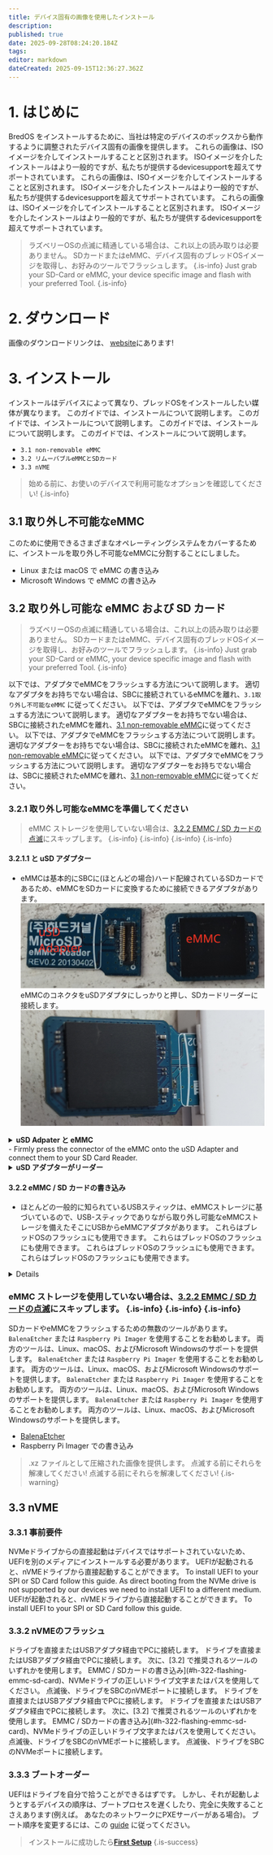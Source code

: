 ```yaml
---
title: デバイス固有の画像を使用したインストール
description:
published: true
date: 2025-09-28T08:24:20.184Z
tags:
editor: markdown
dateCreated: 2025-09-15T12:36:27.362Z
---
```


# 1. はじめに

BredOS をインストールするために、当社は特定のデバイスのボックスから動作するように調整されたデバイス固有の画像を提供します。 これらの画像は、ISOイメージを介してインストールすることと区別されます。 ISOイメージを介したインストールはより一般的ですが、私たちが提供するdevicesupportを超えてサポートされています。 これらの画像は、ISOイメージを介してインストールすることと区別されます。 ISOイメージを介したインストールはより一般的ですが、私たちが提供するdevicesupportを超えてサポートされています。 これらの画像は、ISOイメージを介してインストールすることと区別されます。 ISOイメージを介したインストールはより一般的ですが、私たちが提供するdevicesupportを超えてサポートされています。

> ラズベリーOSの点滅に精通している場合は、これ以上の読み取りは必要ありません。 SDカードまたはeMMC、デバイス固有のブレッドOSイメージを取得し、お好みのツールでフラッシュします。
> {.is-info} Just grab your SD-Card or eMMC, your device specific image and flash with your preferred Tool.
> {.is-info}

# 2. ダウンロード

画像のダウンロードリンクは、 [website](https://bredos.org/download.html)にあります!

# 3. インストール

インストールはデバイスによって異なり、ブレッドOSをインストールしたい媒体が異なります。 このガイドでは、インストールについて説明します。 このガイドでは、インストールについて説明します。 このガイドでは、インストールについて説明します。 このガイドでは、インストールについて説明します。

- `3.1 non-removable eMMC`
- `3.2 リムーバブルeMMCとSDカード`
- `3.3 nVME`

> 始める前に、お使いのデバイスで利用可能なオプションを確認してください!
> {.is-info}

## 3.1 取り外し不可能なeMMC

このために使用できるさまざまなオペレーティングシステムをカバーするために、インストールを取り外し不可能なeMMCに分割することにしました。

- Linux または macOS で eMMC の書き込み
- Microsoft Windows で eMMC の書き込み

## 3.2 取り外し可能な eMMC および SD カード

> ラズベリーOSの点滅に精通している場合は、これ以上の読み取りは必要ありません。 SDカードまたはeMMC、デバイス固有のブレッドOSイメージを取得し、お好みのツールでフラッシュします。
> {.is-info} Just grab your SD-Card or eMMC, your device specific image and flash with your preferred Tool.
> {.is-info}

以下では、アダプタでeMMCをフラッシュする方法について説明します。 適切なアダプタをお持ちでない場合は、SBCに接続されているeMMCを離れ、`3.1取り外し不可能なeMMC` に従ってください。 以下では、アダプタでeMMCをフラッシュする方法について説明します。 適切なアダプターをお持ちでない場合は、SBCに接続されたeMMCを離れ、[3.1 non-removable eMMC](#h-31-non-removable-emmc)に従ってください。 以下では、アダプタでeMMCをフラッシュする方法について説明します。 適切なアダプターをお持ちでない場合は、SBCに接続されたeMMCを離れ、[3.1 non-removable eMMC](#h-31-non-removable-emmc)に従ってください。 以下では、アダプタでeMMCをフラッシュする方法について説明します。 適切なアダプターをお持ちでない場合は、SBCに接続されたeMMCを離れ、[3.1 non-removable eMMC](#h-31-non-removable-emmc)に従ってください。

### 3.2.1 取り外し可能なeMMCを準備してください

> eMMC ストレージを使用していない場合は、[3.2.2 EMMC / SD カードの点滅](#h-322-flashing-emmc-sd-card)にスキップします。
> {.is-info}
> {.is-info}
> {.is-info}
> {.is-info}

#### 3.2.1.1 と uSD アダプター

- eMMCは基本的にSBCに(ほとんどの場合)ハード配線されているSDカードであるため、eMMCをSDカードに変換するために接続できるアダプタがあります。
  ![usd-emmc-cut.png](/installation-dsi/usd-emmc-cut.png)
  eMMCのコネクタをuSDアダプタにしっかりと押し、SDカードリーダーに接続します。
  ![usd-connected-cut.png](/installation-dsi/usd-connected-cut.png)

<details><summary><b>uSD Adpater と eMMC</b></summary>

![usd-emmc-cut.png](/installation-dsi/usd-emmc-cut.png)

</details>
- Firmly press the connector of the eMMC onto the uSD Adapter and connect them to your SD Card Reader.

<details><summary><b>uSD アダプターがリーダー</b></summary> に接続されています

![usd-connected-cut.png](/installation-dsi/usd-connected-cut.png)

  </details>

#### 3.2.2 eMMC / SD カードの書き込み

- ほとんどの一般的に知られているUSBスティックは、eMMCストレージに基づいているので、USB-スティックでありながら取り外し可能なeMMCストレージを備えたそこにUSBからeMMCアダプタがあります。 これらはブレッドOSのフラッシュにも使用できます。 これらはブレッドOSのフラッシュにも使用できます。 これらはブレッドOSのフラッシュにも使用できます。 これらはブレッドOSのフラッシュにも使用できます。

<details>3.2.1.2 USB to eMMC アダプター

![emmc-reader-cut.png](/installation-dsi/emmc-reader-cut.png)

   </details>

### eMMC ストレージを使用していない場合は、[3.2.2 EMMC / SD カードの点滅](#h-322-flashing-emmc-sd-card)にスキップします。&#xA;{.is-info}&#xA;{.is-info}&#xA;{.is-info}

SDカードやeMMCをフラッシュするための無数のツールがあります。 `BalenaEtcher` または `Raspberry Pi Imager` を使用することをお勧めします。 両方のツールは、Linux、macOS、およびMicrosoft Windowsのサポートを提供します。 `BalenaEtcher` または `Raspberry Pi Imager` を使用することをお勧めします。 両方のツールは、Linux、macOS、およびMicrosoft Windowsのサポートを提供します。 `BalenaEtcher` または `Raspberry Pi Imager` を使用することをお勧めします。 両方のツールは、Linux、macOS、およびMicrosoft Windowsのサポートを提供します。 `BalenaEtcher` または `Raspberry Pi Imager` を使用することをお勧めします。 両方のツールは、Linux、macOS、およびMicrosoft Windowsのサポートを提供します。

- [BalenaEtcher](https://etcher.balena.io/)
- Raspberry Pi Imager での書き込み

> .xz ファイルとして圧縮された画像を提供します。 点滅する前にそれらを解凍してください! 点滅する前にそれらを解凍してください!
> {.is-warning}

## 3.3 nVME

### 3.3.1 事前要件

NVMeドライブからの直接起動はデバイスではサポートされていないため、UEFIを別のメディアにインストールする必要があります。 UEFIが起動されると、nVMEドライブから直接起動することができます。 To install UEFI to your SPI or SD Card follow this guide. As direct booting from the NVMe drive is not supported by our devices we need to install UEFI to a different medium. UEFIが起動されると、nVMEドライブから直接起動することができます。 To install UEFI to your SPI or SD Card follow this guide.

### 3.3.2 nVMEのフラッシュ

ドライブを直接またはUSBアダプタ経由でPCに接続します。 ドライブを直接またはUSBアダプタ経由でPCに接続します。 次に、[3.2] で推奨されるツールのいずれかを使用します。 EMMC / SDカードの書き込み](#h-322-flashing-emmc-sd-card)、NVMeドライブの正しいドライブ文字またはパスを使用してください。 点滅後、ドライブをSBCのnVMEポートに接続します。 ドライブを直接またはUSBアダプタ経由でPCに接続します。 ドライブを直接またはUSBアダプタ経由でPCに接続します。 次に、[3.2] で推奨されるツールのいずれかを使用します。 EMMC / SDカードの書き込み](#h-322-flashing-emmc-sd-card)、NVMeドライブの正しいドライブ文字またはパスを使用してください。 点滅後、ドライブをSBCのnVMEポートに接続します。 点滅後、ドライブをSBCのNVMeポートに接続します。

### 3.3.3 ブートオーダー

UEFIはドライブを自分で拾うことができるはずです。 しかし、それが起動しようとするデバイスの順序は、ブートプロセスを遅くしたり、完全に失敗することさえあります(例えば。 あなたのネットワークにPXEサーバーがある場合)。 ブート順序を変更するには、この [guide](/en/how-to/change-default-boot-order-rk3588) に従ってください。

> インストールに成功したら[**First Setup**](/en/install/first-setup)
> {.is-success}
